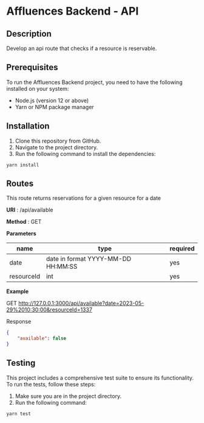 # Affluences Backend - API

## Description

Develop an api route that checks if a resource is reservable.

## Prerequisites

To run the Affluences Backend project, you need to have the following installed on your system:

- Node.js (version 12 or above)
- Yarn or NPM package manager

## Installation

1. Clone this repository from GitHub.
2. Navigate to the project directory.
3. Run the following command to install the dependencies:

```shell
yarn install
```

## Routes

This route returns reservations for a given resource for a date

**URI** : /api/available

**Method** : GET

**Parameters**

| name | type | required |
| ------ | ------ | ------|
| date | date in format YYYY-MM-DD HH:MM:SS | yes |
| resourceId | int | yes |

**Example**

GET http://127.0.0.1:3000/api/available?date=2023-05-29%2010:30:00&resourceId=1337

Response

```json
{
    "available": false
}
```

## Testing
This project includes a comprehensive test suite to ensure its functionality. To run the tests, follow these steps:

1. Make sure you are in the project directory.
2. Run the following command:

```shell
yarn test
```